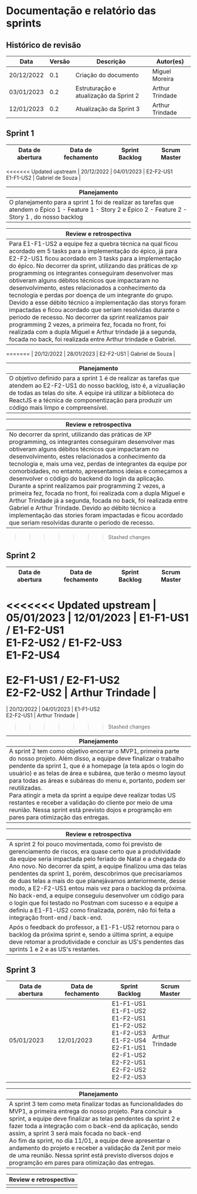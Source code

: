 # Documentação e relatório das sprints

## Histórico de revisão 

| Data | Versão | Descrição | Autor(es) |
| --- | --- | --- | --- |
| 20/12/2022 | 0.1 | Criação do documento | Miguel Moreira |
| 03/01/2023 | 0.2 | Estruturação e atualização da Sprint 2 | Arthur Trindade |
| 12/01/2023 | 0.2 | Atualização da Sprint 3 | Arthur Trindade |

## Sprint 1

| Data de abertura | Data de fechamento | Sprint Backlog | Scrum Master |
| --- | --- | --- | --- |
<<<<<<< Updated upstream
| 20/12/2022 | 04/01/2023 | E2-F2-US1<br>E1-F1-US2 | Gabriel de Souza |

| Planejamento |
| --- |
| O planejamento para a sprint 1 foi de realizar as tarefas que atendem o Épico 1 - Feature 1 - Story 2 e Épico 2 - Feature 2 - Story 1 , do nosso backlog|

| Review e retrospectiva |
| ---|
| Para E1-F1-US2 a equipe fez a quebra técnica na qual ficou acordado em 5 tasks para a implementação do épico, já para E2-F2-US1 ficou acordado em 3 tasks para a implementação do épico. No decorrer da sprint, utilizando das práticas de xp programming os integrantes conseguiram desenvolver mas obtiveram alguns débitos técnicos que impactaram no desenvolvimento, estes relacionados a conhecimento da tecnologia e perdas por doença de um integrante do grupo. Devido a esse débito técnico a implementação das storys foram impactadas e ficou acordado que seriam resolvidas durante o periodo de recesso. No decorrer da sprint realizamos pair programming 2 vezes, a primeira fez, focada no front, foi realizada com a dupla Miguel e Arthur trindade já a segunda, focada no back, foi realizada entre Arthur trindade e Gabriel. |
=======
| 20/12/2022 | 28/01/2023 | E2-F2-US1 | Gabriel de Souza |

| Planejamento |
| --- |
| O objetivo definido para a sprint 1 é de realizar as tarefas que atendem ao E2-F2-US1 do nosso backlog, isto é, a vizualiação de todas as telas do site. A equipe irá utilizar a biblioteca do ReactJS e a técnica de componentização para produzir um código mais limpo e compreensível. |

| Review e retrospectiva |
| ---|
| No decorrer da sprint, utilizando das práticas de XP programming, os integrantes conseguiram desenvolver mas obtiveram alguns débitos técnicos que impactaram no desenvolvimento, estes relacionados a conhecimento da tecnologia e, mais uma vez, perdas de integrantes da equipe por comorbidades, no entanto, apresentamos ideias e começamos a desenvolver o código do backend do login da aplicação.<br>Durante a sprint realizamos pair programming 2 vezes, a primeira fez, focada no front, foi realizada com a dupla Miguel e Arthur Trindade já a segunda, focada no back, foi realizada entre Gabriel e Arthur Trindade. Devido ao débito técnico a implementação das stories foram impactadas e ficou acordado que seriam resolvidas durante o periodo de recesso. |

>>>>>>> Stashed changes


## Sprint 2

| Data de abertura | Data de fechamento | Sprint Backlog | Scrum Master |
| --- | --- | --- | --- |
<<<<<<< Updated upstream
| 05/01/2023 | 12/01/2023 | E1-F1-US1 / E1-F2-US1<br>E1-F2-US2 / E1-F2-US3<br>E1-F2-US4<br><br>E2-F1-US1 / E2-F1-US2<br>E2-F2-US2   | Arthur Trindade |
=======
| 20/12/2022 | 04/01/2023 | E1-F1-US2<br>E2-F2-US1 | Arthur Trindade |
>>>>>>> Stashed changes


| Planejamento |
| --- |
| A sprint 2 tem como objetivo encerrar o MVP1, primeira parte do nosso projeto. Além disso, a equipe deve finalizar o trabalho pendente da sprint 1, que é a homepage (a tela após o login do usuário) e as telas de área e subárea, que terão o mesmo layout para todas as áreas e subáreas do menu e, portanto, podem ser reutilizadas.<br> Para atingir a meta da sprint a equipe deve realizar todas US restantes e receber a validação do cliente por meio de uma reunião. Nessa sprint está previsto dojos e programção em pares para otimização das entregas.  |

| Review e retrospectiva |
| --- |
| A sprint 2 foi pouco movimentada, como foi previsto de gerenciamento de riscos, era quase certo que a produtividade da equipe seria impactada pelo feriado de Natal e a chegada do Ano novo. No decorrer da spint, a equipe finalizou uma das telas pendentes da sprint 1, porém, descobrimos que precisaríamos de duas telas a mais do que planejávamos anteriormente, desse modo, a E2-F2-US1 entou mais vez para o backlog da próxima. No back-end, a equipe conseguiu desenvolver um código para o login que foi testado no Postman com sucesso e a equipe a definiu a E1-F1-US2 como finalizada, porém, não foi feita a integração front-end / back-end.<br>
Após o feedback do professor, a E1-F1-US2 retornou para o backlog da próxima sprint e, sendo a última sprint, a equipe deve retomar a produtividade e concluir as US's pendentes das sprints 1 e 2 e as US's restantes. |



## Sprint 3

| Data de abertura | Data de fechamento | Sprint Backlog | Scrum Master |
| --- | --- | --- | --- |
| 05/01/2023 | 12/01/2023 | E1-F1-US1<br>E1-F1-US2<br>E1-F2-US1<br>E1-F2-US2<br>E1-F2-US3<br>E1-F2-US4<br>E2-F1-US1<br>E2-F1-US2<br>E2-F2-US1<br>E2-F2-US2<br>E2-F2-US3<br> | Arthur Trindade |


| Planejamento |
| --- |
| A sprint 3 tem como meta finalizar todas as funcionalidades do MVP1, a primeira entrega do nosso projeto. Para concluir a sprint, a equipe deve finalizar as telas pendentes da sprint 2 e fazer toda a integração com o back-end da aplicação, sendo assim, a sprint 3 será mais focada no back-end<br>Ao fim da sprint, no dia 11/01, a equipe deve apresentar o andamento do projeto e receber a validação da Zenit por meio de uma reunião. Nessa sprint está previsto diversos dojos e programção em pares para otimização das entregas. |

| Review e retrospectiva |
| --- |
|  |
